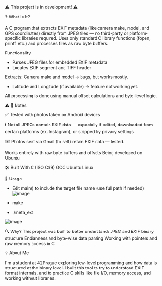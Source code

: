 ⚠️ This project is in development! ⚠️ 



❓ What Is It?

A C program that extracts EXIF metadata (like camera make, model, and GPS coordinates) directly from JPEG files — no third-party or platform-specific libraries required.
Uses only standard C library functions (fopen, printf, etc.) and processes files as raw byte buffers.

Functionality
- Parses JPEG files for embedded EXIF metadata
- Locates EXIF segment and TIFF header

Extracts: 
 Camera make and model -> bugs, but works mostly.
- Latitude and Longitude (if available) -> feature not working yet.

All processing is done using manual offset calculations and byte-level logic.


⚠️ 📝 Notes


✅ Tested with photos taken on Android devices


❗ Not all JPEGs contain EXIF data — especially if edited, downloaded from certain platforms (ex. Instagram), or stripped by privacy settings


✉️ Photos sent via Gmail (to self) retain EXIF data — tested.

Works entirely with raw byte buffers and offsets
Being developed on Ubuntu

🛠️ Built With
C (ISO C99)
GCC
Ubuntu Linux

📂 Usage
- Edit main() to include the target file name (use full path if needed)
![image](https://github.com/user-attachments/assets/1b0eba3c-0df3-4a34-8a2c-43e1d7c88602)

- make 
- ./meta_ext

![image](https://github.com/user-attachments/assets/491b37b5-b4d1-4cf4-ad33-a4f7a5487e5a)

🔍 Why?
This project was built to better understand:
JPEG and EXIF binary structure
Endianness and byte-wise data parsing
Working with pointers and raw memory access in C

💡 About Me

I'm a student at 42Prague exploring low-level programming and how data is structured at the binary level. I built this tool to try to understand EXIF format internals, and to practice C skills like file I/O, memory access, and working without libraries.
